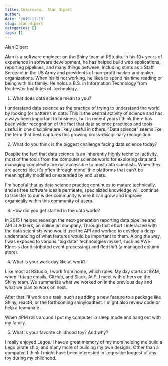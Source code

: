 ```yaml
---
title: Interview:  Alan Dipert
author: 
date: '2019-11-19'
slug: alan-dipert
categories: []
tags: []
---
```



Alan Dipert

Alan is a software engineer on the Shiny team at RStudio. In his 10+ years of experience in software development, he has helped build web applications, reporting pipelines, and many things between, including stints as a Staff Sergeant in the US Army and presidents of non-profit hacker and maker organizations.  When his is not working, he likes to spend his time reading or being with his family. He holds a B.S. in Information Technology from Rochester Institutes of Technology.


1) What does data science mean to you?

I understand data science as the practice of trying to understand the world by looking for patterns in data. This is the central activity of science and has always been important to business, but in recent years I think there has been wider recognition of the fact that data science practices and tools useful in one discipline are likely useful in others. "Data science" seems like the term that best captures this growing cross-disciplinary recognition.

2) What do you think is the biggest challenge facing data science today?

Despite the fact that data science is an inherently highly technical activity, most of the tools from the computer science world for exploring data and managing complexity are not accessible to most data scientists. When they are accessible, it's often through monolithic platforms that can't be meaningfully modified or extended by end users.

I'm hopeful that as data science practice continues to mature technically, and as free software ideals permeate, specialized knowledge will continue to transfer to our wider community where it can grow and improve organically within this community of users.

3) How did you get started in the data world?

In 2015 I helped redesign the next-generation reporting data pipeline and API at Adzerk, an online ad company. Through that effort I interacted with the data scientists who would use the API and worked to develop a deep understanding of what features would be important to them. Along the way, I was exposed to various "big data" technologies myself, such as AWS Kinesis (for distributed event processing) and Redshift (a managed column store).

4) What is your work day like at work?

Like most at RStudio, I work from home, which rules. My day starts at 8AM, when I triage emails, GitHub, and Slack. At 9, I meet with others on the Shiny team. We summarize what we worked on in the previous day and what we plan to work on next.

After that I'll work on a task, such as adding a new feature to a package like Shiny, reactR, or the forthcoming shinyloadtest. I might also review code or help a teammate.

When 4PM rolls around I put my computer in sleep mode and hang out with my family.

5) What is your favorite childhood toy? And why?

I really enjoyed Legos. I have a great memory of my mom helping me build a Lego pirate ship, and many more of building my own designs. Other than a computer, I think I might have been interested in Legos the longest of any toy during my childhood.
